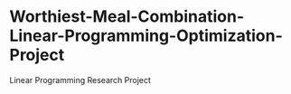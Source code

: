 # Worthiest-Meal-Combination-Linear-Programming-Optimization-Project
Linear Programming Research Project 

